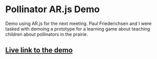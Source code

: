 # Pollinator AR.js Demo

Demo using AR.js for the next meeting. Paul Friederichsen and I were tasked with demoing a prototype for a learning game about teaching children about pollinators in the prairie. 

## [Live link to the demo](https://mn-pollinators.github.io/AR.js-Pollination-Simulation/main)
